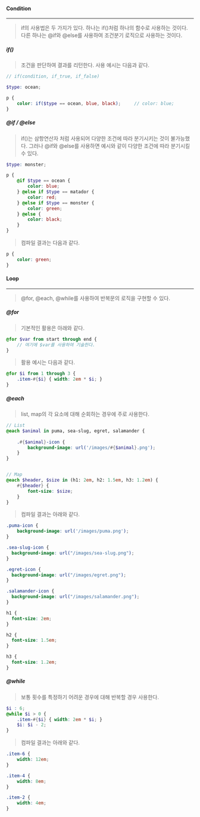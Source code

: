 #### Condition

------

> if의 사용법은 두 가지가 있다. 하나는 if()처럼 하나의 함수로 사용하는 것이다. 다른 하나는 @if와 @else를 사용하여 조건분기 로직으로 사용하는 것이다.



##### if()

> 조건을 판단하여 결과를 리턴한다. 사용 예시는 다음과 같다.

```scss
// if(condition, if_true, if_false)

$type: ocean;

p {
    color: if($type == ocean, blue, black); 	// color: blue;
}
```



##### @if / @else

> if()는 삼항연산자 처럼 사용되어 다양한 조건에 따라 분기시키는 것이 불가능했다. 그러나 @if와 @else를 사용하면 예시와 같이 다양한 조건에 따라 분기시킬 수 있다.

```scss
$type: monster;

p {
    @if $type == ocean {
        color: blue;
    } @else if $type == matador {
        color: red;
    } @else if $type == monster {
        color: green;
    } @else {
        color: black;
    }
}
```

> 컴파일 결과는 다음과 같다.

```css
p {
    color: green;
}
```





#### Loop

------

> @for, @each, @while를 사용하여 반복문의 로직을 구현할 수 있다.



##### @for

> 기본적인 활용은 아래와 같다.

```scss
@for $var from start through end {
    // 여기에 $var를 사용하여 기술한다.
}
```

> 활용 예시는 다음과 같다.

```scss
@for $i from 1 through 3 {
    .item-#{$i} { width: 2em * $i; }
}
```



##### @each

> list, map의 각 요소에 대해 순회하는 경우에 주로 사용한다.

```scss
// List
@each $animal in puma, sea-slug, egret, salamander {
    
    .#{$animal}-icon {
        background-image: url('/images/#{$animal}.png');
	}
}


// Map
@each $header, $size in (h1: 2em, h2: 1.5em, h3: 1.2em) {
    #{$header} {
        font-size: $size;
    }
}
```

> 컴파일 결과는 아래와 같다.

```css
.puma-icon {
    background-image: url('/images/puma.png');
}

.sea-slug-icon {
  background-image: url("/images/sea-slug.png");
}

.egret-icon {
  background-image: url("/images/egret.png");
}

.salamander-icon {
  background-image: url("/images/salamander.png");
}

h1 {
  font-size: 2em;
}

h2 {
  font-size: 1.5em;
}

h3 {
  font-size: 1.2em;
}
```



##### @while

> 보통 횟수를 특정하기 어려운 경우에 대해 반복할 경우 사용한다.

```scss
$i : 6;
@while $i > 0 {
    .item-#{$i} { width: 2em * $i; }
    $i: $i - 2;
}
```

> 컴파일 결과는 아래와 같다.

```css
.item-6 {
    width: 12em;
}

.item-4 {
    width: 8em;
}

.item-2 {
    width: 4em;
}
```

